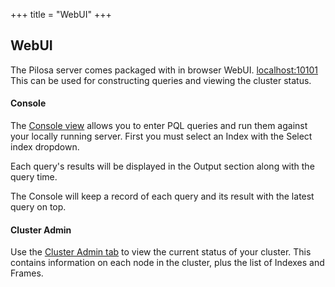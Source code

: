 +++
title = "WebUI"
+++

## WebUI

The Pilosa server comes packaged with in browser WebUI.  [localhost:10101](http://localhost:10101)
This can be used for constructing queries and viewing the cluster status.

#### Console

The [Console view](http://localhost:10101/#console) allows you to enter PQL queries and run them against your locally running server.  First you must select an Index with the Select index dropdown.  

Each query's results will be displayed in the Output section along with the query time. 

The Console will keep a record of each query and its result with the latest query on top.

#### Cluster Admin

Use the [Cluster Admin tab](http://localhost:10101/#admin) to view the current status of your cluster.  This contains information on each node in the cluster, plus the list of Indexes and Frames.
